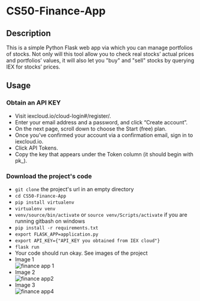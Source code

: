 # CS50-Finance-App
## Description
This is a simple Python Flask web app via which you can manage portfolios of stocks. Not only will this tool allow you to check real stocks’ actual prices and portfolios’ values, it will also let you "buy" and "sell" stocks by querying IEX for stocks’ prices.
## Usage
### Obtain an API KEY 
* Visit iexcloud.io/cloud-login#/register/.
* Enter your email address and a password, and click “Create account”.
* On the next page, scroll down to choose the Start (free) plan.
* Once you’ve confirmed your account via a confirmation email, sign in to iexcloud.io.
* Click API Tokens.
* Copy the key that appears under the Token column (it should begin with pk_).
### Download the project's code
* `git clone` the project's url in an empty directory
* `cd CS50-Finance-App`
* `pip install virtualenv`
* `virtualenv venv`
* `venv/source/bin/activate` or `source venv/Scripts/activate` if you are running gitbash on windows
* `pip install -r requirements.txt`
* `export FLASK_APP=application.py`
* `export API_KEY={"API_KEY you obtained from IEX cloud"}`
* `flask run`
* Your code should run okay. See images of the project
* Image 1 \
![finance app 1](https://user-images.githubusercontent.com/21335004/135710457-9f8f4048-9438-4d59-9f72-65ec55998034.PNG)
* Image 2 \
![finance app2](https://user-images.githubusercontent.com/21335004/135710465-b13e1bc3-7ac7-4d01-8c21-fe7ed5009f86.PNG)
* Image 3 \
![finance app4](https://user-images.githubusercontent.com/21335004/135710483-c826f1aa-0bec-4fad-a1dc-0e596d842648.PNG)
